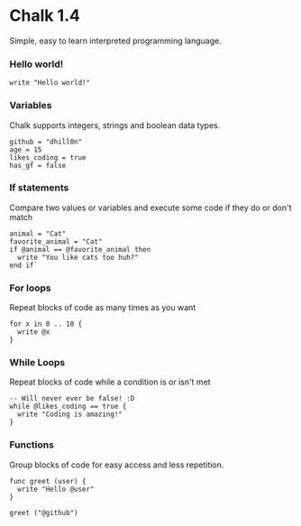 # Chalk 1.4
Simple, easy to learn interpreted programming language.
### Hello world!
`write "Hello world!"`
### Variables
Chalk supports integers, strings and boolean data types.
```
github = "dhill0n"
age = 15
likes_coding = true
has_gf = false
```

### If statements
Compare two values or variables and execute some code if they do or don't match
```
animal = "Cat"
favorite_animal = "Cat"
if @animal == @favorite_animal then
  write "You like cats too huh?"
end if`
```

### For loops
Repeat blocks of code as many times as you want
```
for x in 0 .. 10 {
  write @x
}
```

### While Loops
Repeat blocks of code while a condition is or isn't met
```
-- Will never ever be false! :D
while @likes_coding == true {
  write "Coding is amazing!"
}
```

### Functions
Group blocks of code for easy access and less repetition.
```
func greet (user) {
  write "Hello @user"
}

greet ("@github")
```
